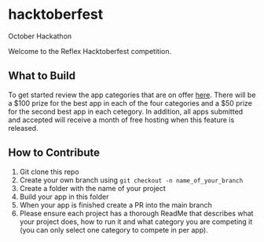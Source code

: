 # hacktoberfest
October Hackathon

Welcome to the Reflex Hacktoberfest competition. 

## What to Build
To get started review the app categories that are on offer [here](https://reflex-dev.notion.site/aca6bf9bed5b4bb99b86b33d0761a445?v=f113d3d8d0664b709e55a1cfa286641e&pvs=4). There will be a $100 prize for the best app in each of the four categories and a $50 prize for the second best app in each cetegory. In addition, all apps submitted and accepted will receive a month of free hosting when this feature is released. 


## How to Contribute
1. Git clone this repo
2. Create your own branch using `git checkout -n name_of_your_branch`
3. Create a folder with the name of your project 
4. Build your app in this folder
5. When your app is finished create a PR into the main branch
6. Please ensure each project has a thorough ReadMe that describes what your project does, how to run it and what category you are competing it (you can only select one category to compete in per app).


